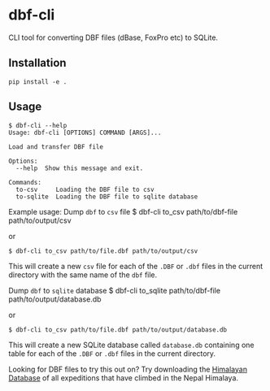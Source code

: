 # dbf-cli

CLI tool for converting DBF files (dBase, FoxPro etc) to SQLite.

## Installation

    pip install -e .

## Usage

    $ dbf-cli --help
    Usage: dbf-cli [OPTIONS] COMMAND [ARGS]...

    Load and transfer DBF file

    Options:
      --help  Show this message and exit.

    Commands:
      to-csv     Loading the DBF file to csv
      to-sqlite  Loading the DBF file to sqlite database

Example usage:
Dump `dbf` to `csv` file
    $ dbf-cli to_csv path/to/dbf-file path/to/output/csv

or

    $ dbf-cli to_csv path/to/file.dbf path/to/output/csv

This will create a new `csv` file for each of the `.DBF` or `.dbf` files in the current directory with the same name of the `dbf` file.

Dump `dbf` to `sqlite` database
    $ dbf-cli to_sqlite path/to/dbf-file path/to/output/database.db

or

    $ dbf-cli to_csv path/to/file.dbf path/to/output/database.db

This will create a new SQLite database called `database.db` containing one table for each of the `.DBF` or `.dbf` files in the current directory.

Looking for DBF files to try this out on? Try downloading the [Himalayan Database](http://himalayandatabase.com/) of all expeditions that have climbed in the Nepal Himalaya.
